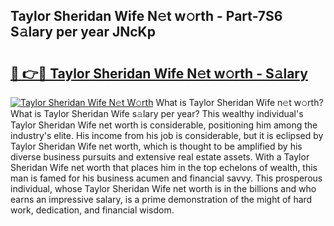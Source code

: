 ## Taylor Sheridan Wife N𝚎t w𝚘rth - Part-7S6 S𝚊lary per year JNcKp

# <h2><a href="http://gc4g0i3.nevu.top/?p=Taylor+Sheridan+Wife">🔗 👉🔴 Taylor Sheridan Wife N𝚎t w𝚘rth - S𝚊lary</a></h2>

[![Taylor Sheridan Wife N𝚎t W𝚘rth](https://i.imgur.com/Oavwk0R.jpeg)](http://gc4g0i3.nevu.top/?p=Taylor+Sheridan+Wife)
What is Taylor Sheridan Wife n𝚎t w𝚘rth? What is Taylor Sheridan Wife s𝚊lary per year?
This wealthy individual's Taylor Sheridan Wife net worth is considerable, positioning him among the industry's elite. His income from his job is considerable, but it is eclipsed by Taylor Sheridan Wife net worth, which is thought to be amplified by his diverse business pursuits and extensive real estate assets. With a Taylor Sheridan Wife net worth that places him in the top echelons of wealth, this man is famed for his business acumen and financial savvy. This prosperous individual, whose Taylor Sheridan Wife net worth is in the billions and who earns an impressive salary, is a prime demonstration of the might of hard work, dedication, and financial wisdom.
